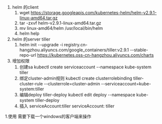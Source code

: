 1. helm 的client
    1. wget https://storage.googleapis.com/kubernetes-helm/helm-v2.9.1-linux-amd64.tar.gz
    2. tar -zxvf helm-v2.9.1-linux-amd64.tar.gz
    3. mv linux-amd64/helm /usr/local/bin/helm 
    4. helm help
2. helm 的server tiller
    1. helm init --upgrade -i registry.cn-hangzhou.aliyuncs.com/google_containers/tiller:v2.9.1 --stable-repo-url https://kubernetes.oss-cn-hangzhou.aliyuncs.com/charts
3. 增加权限
    1. 创建sa
        kubectl create serviceaccount --namespace kube-system tiller  
    1. 绑定cluster-admin规则
        kubectl create clusterrolebinding tiller-cluster-rule --clusterrole=cluster-admin --serviceaccount=kube-system:tiller 
    1. 编辑deploy tiller-deploy
        kubectl edit deploy --namespace kube-system tiller-deploy
    1. 插入 serviceAccount:tiller
        serviceAccount: tiller








1.使用
需要下载一个windows的客户端来操作

